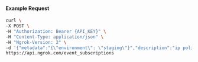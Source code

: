 <!-- Generated by nd gen api-examples. DO NOT EDIT. -->
#### Example Request
```bash
curl \
-X POST \
-H "Authorization: Bearer {API_KEY}" \
-H "Content-Type: application/json" \
-H "Ngrok-Version: 2" \
-d '{"metadata":"{\"environment\": \"staging\"}","description":"ip policy creations","sources":[{"type":"ip_policy_created.v0"}],"destination_ids":["ed_2QZJ19aHzPPFKxAHp77ZzTEsFKH"]}' \
https://api.ngrok.com/event_subscriptions

